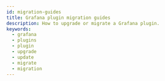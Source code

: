 ```yaml
---
id: migration-guides
title: Grafana plugin migration guides
description: How to upgrade or migrate a Grafana plugin.
keywords:
  - grafana
  - plugins
  - plugin
  - upgrade
  - update
  - migrate
  - migration
---
```


<DocLinkList />
